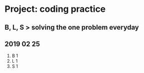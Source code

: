 # Project: coding practice

## B, L, S > solving the one problem everyday

## 2019 02 25
1. B 1
2. L 1
3. S 1